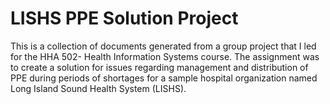 # LISHS PPE Solution Project
This is a collection of documents generated from a group project that I led for the HHA 502- Health Information Systems course. The assignment was to create a solution for issues regarding management and distribution of PPE during periods of shortages for a sample hospital organization named Long Island Sound Health System (LISHS). 
